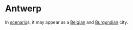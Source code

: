 # Antwerp

In [scenario](scenario)s, it may appear as a [Belgian](Belgian) and [Burgundian](Burgundian) city.